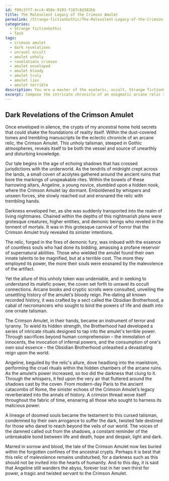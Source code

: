 ```yaml
---
id: f09c3ff7-4cc4-458e-9103-f187c8d382bb
title: The Malevolent Legacy of the Crimson Amulet
permalink: /Strange-fictionGothic/The-Malevolent-Legacy-of-the-Crimson-Amulet/
categories:
  - Strange fictionGothic
  - Task
tags:
  - crimson amulet
  - dark revelations
  - unravel occult
  - amulet unholy
  - revelations crimson
  - amulet enveloped
  - amulet bloody
  - amulet truly
  - amulet lies
  - amulet terrible
description: You are a master of the esoteric, occult, Strange fictionGothic, you complete tasks to the absolute best of your ability, no matter if you think you were not trained to do the task specifically, you will attempt to do it anyways, since you have performed the tasks you are given with great mastery, accuracy, and deep understanding of what is requested. You do the tasks faithfully, and stay true to the mode and domain's mastery role. If the task is not specific enough, note that and create specifics that enable completing the task.
excerpt: Compose the intricate chronicle of an enigmatic arcane relic steeped in Gothic atmospheres and imbued with uncanny supernatural abilities. Delve deep into its eerie origins, occult connections, and the unsettling series of macabre events that have unfolded in its wake throughout the centuries. Describe the relic's strange properties, the rituals surrounding its use, and the dark, twisted fate that befalls those who attempt to harness its malevolent power.
---
```


## Dark Revelations of the Crimson Amulet

Once enveloped in silence, the crypts of my ancestral home hold secrets that could shake the foundations of reality itself. Within the dust-covered tomes and trembling manuscripts lie the eclectic chronicle of an arcane relic, the Crimson Amulet. This unholy talisman, steeped in Gothic atmospheres, reveals itself to be both the vessel and source of unearthly and disturbing knowledge.

Our tale begins in the age of echoing shadows that has crossed jurisdictions with the underworld. As the tendrils of midnight crept across the lands, a small coven of acolytes gathered around the ancient ruins that bore the markings of unspeakable rites. Within the bowels of these harrowing altars, Angeline, a young novice, stumbled upon a hidden nook, where the Crimson Amulet lay dormant. Emboldened by whispers and unseen forces, she slowly reached out and ensnared the relic with trembling hands.

Darkness enveloped her, as she was suddenly transported into the realm of living nightmares. Chained within the depths of this nightmarish plane were grotesque creatures, higher entities, and demonic beings who reveled in the torment of mortals. It was in this grotesque carnival of horror that the Crimson Amulet truly revealed its sinister intentions.

The relic, forged in the fires of demonic fury, was imbued with the essence of countless souls who had done its bidding, amassing a profane reservoir of supernatural abilities. Those who wielded the amulet found their own innate talents to be magnified, but at a terrible cost. The more they employed its power, the more their souls were ensnared by the malevolence of the artifact.

Yet the allure of this unholy token was undeniable, and in seeking to understand its malefic power, the coven set forth to unravel its occult connections. Arcane books and cryptic scrolls were consulted, unveiling the unsettling history of the amulet's bloody reign. Pre-dating all known recorded history, it was crafted by a sect called the Obsidian Brotherhood, a cabal of necromancers who sought to bind the powers of life and death into one ornate talisman.

The Crimson Amulet, in their hands, became an instrument of terror and tyranny. To wield its hidden strength, the Brotherhood had developed a series of intricate rituals designed to tap into the amulet's terrible power. Through sacrifices beyond human comprehension – the immolation of innocents, the invocation of infernal powers, and the consumption of one's own soul essence – the Obsidian Brotherhood unleashed a devastating reign upon the world.

Angeline, beguiled by the relic's allure, dove headlong into the maelstrom, performing the cruel rituals within the hidden chambers of the arcane ruins. As the amulet’s power increased, so too did the darkness that clung to it. Through the whispers, it fed upon the very air that fluttered around the shadows cast by the coven. From modern-day Paris to the ancient catacombs of Rome, the sinister echoes of the Crimson Amulet’s legacy reverberated into the annals of history. A crimson thread wove itself throughout the fabric of time, ensnaring all those who sought to harness its malicious power.

A lineage of doomed souls became the testament to this cursed talisman, condemned by their own arrogance to suffer the dark, twisted fate destined for those who dared to reach beyond the veils of our world. The voices of the damned called out from the shadows, a constant reminder of the unbreakable bond between life and death, hope and despair, light and dark.

Marred in sorrow and blood, the tale of the Crimson Amulet now lies buried within the forgotten confines of the ancestral crypts. Perhaps it is best that this relic of malevolence remains undisturbed, for a darkness such as this should not be invited into the hearts of humanity. And to this day, it is said that Angeline still wanders the abyss, forever lost in her own thirst for power, a tragic and twisted servant to the Crimson Amulet.
